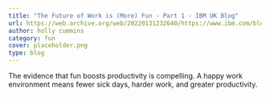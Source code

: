 ```yaml
---
title: "The Future of Work is (More) Fun - Part 1 - IBM UK Blog"
url: https://web.archive.org/web/20220131232640/https://www.ibm.com/blogs/think/uk-en/the-future-of-work-is-more-fun-part-1/
author: holly cummins
category: fun
cover: placeholder.png
type: blog
---
```


The evidence that fun boosts productivity is compelling. A happy work environment means fewer sick days, harder work, and greater productivity.
